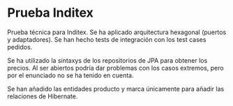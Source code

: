 # Prueba Inditex

Prueba técnica para Inditex. Se ha aplicado arquitectura hexagonal (puertos y adaptadores). Se han hecho tests de integración con los test cases pedidos.

Se ha utilizado la sintaxys de los repositorios de JPA para obtener los precios. Al ser abiertos podría dar problemas con los casos extremos, pero por el enunciado no se ha tenido en cuenta.

Se han añadido las entidades producto y marca únicamente para añadir las relaciones de Hibernate.
